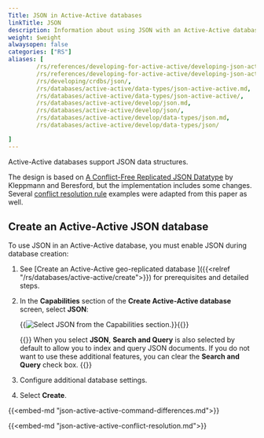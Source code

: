 ```yaml
---
Title: JSON in Active-Active databases
linkTitle: JSON
description: Information about using JSON with an Active-Active database.
weight: $weight
alwaysopen: false
categories: ["RS"]
aliases: [
        /rs/references/developing-for-active-active/developing-json-active-active.md,
        /rs/references/developing-for-active-active/developing-json-active-active/,
        /rs/developing/crdbs/json/,
        /rs/databases/active-active/data-types/json-active-active.md,
        /rs/databases/active-active/data-types/json-active-active/,
        /rs/databases/active-active/develop/json.md,
        /rs/databases/active-active/develop/json/,
        /rs/databases/active-active/develop/data-types/json.md,
        /rs/databases/active-active/develop/data-types/json/

]
---
```

Active-Active databases support JSON data structures.

The design is based on [A Conflict-Free Replicated JSON Datatype](https://arxiv.org/abs/1608.03960) by Kleppmann and Beresford, but the implementation includes some changes. Several [conflict resolution rule](#conflict-resolution-rules) examples were adapted from this paper as well.

## Create an Active-Active JSON database

To use JSON in an Active-Active database, you must enable JSON during database creation:

1. See [Create an Active-Active geo-replicated database ]({{<relref "/rs/databases/active-active/create">}}) for prerequisites and detailed steps.

1. In the **Capabilities** section of the **Create Active-Active database** screen, select **JSON**:

    {{<image filename="images/rs/screenshots/databases/active-active-databases/create-a-a-db-json-search.png" alt="Select JSON from the Capabilities section.">}}{{</image>}}

    {{<note>}}
When you select **JSON**, **Search and Query** is also selected by default to allow you to index and query JSON documents. If you do not want to use these additional features, you can clear the **Search and Query** check box.
    {{</note>}}

1. Configure additional database settings.

1. Select **Create**.

{{<embed-md "json-active-active-command-differences.md">}}

{{<embed-md "json-active-active-conflict-resolution.md">}}
